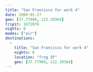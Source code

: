 ```yaml
---
title: "San Francisco for work 4"
date: 2009-05-27
geo: [37.77909,-122.39364]
tripit: 1672076
nights: 0
modes: ["air"]
destinations:
  -
    title: "San Francisco for work 4"
    nights: 0
    location: "frog SF"
    geo: [37.77909,-122.39364]
---
```



